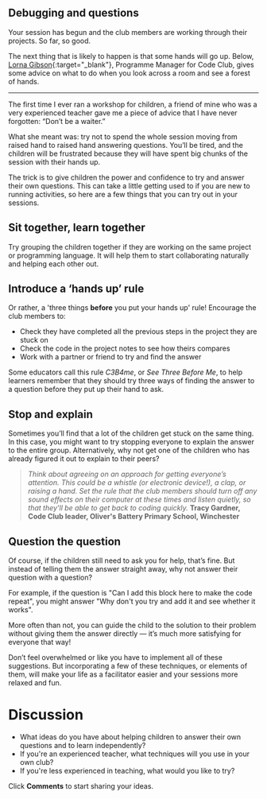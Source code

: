 
## Debugging and questions

Your session has begun and the club members are working through their projects. So far, so good.

The next thing that is likely to happen is that some hands will go up. Below, [Lorna Gibson](https://www.futurelearn.com/profiles/7091216){:target="_blank"}, Programme Manager for Code Club, gives some advice on what to do when you look across a room and see a forest of hands.

* * *

The first time I ever ran a workshop for children, a friend of mine who was a very experienced teacher gave me a piece of advice that I have never forgotten: “Don’t be a waiter.”

What she meant was: try not to spend the whole session moving from raised hand to raised hand answering questions. You’ll be tired, and the children will be frustrated because they will have spent big chunks of the session with their hands up.

The trick is to give children the power and confidence to try and answer their own questions. This can take a little getting used to if you are new to running activities, so here are a few things that you can try out in your sessions.

## Sit together, learn together

Try grouping the children together if they are working on the same project or programming language. It will help them to start collaborating naturally and helping each other out.

## Introduce a ‘hands up’ rule

Or rather, a 'three things **before** you put your hands up' rule! Encourage the club members to:

+ Check they have completed all the previous steps in the project they are stuck on
+ Check the code in the project notes to see how theirs compares
+ Work with a partner or friend to try and find the answer

Some educators call this rule _C3B4me_, or _See Three Before Me_, to help learners remember that they should try three ways of finding the answer to a question before they put up their hand to ask.

## Stop and explain

Sometimes you’ll find that a lot of the children get stuck on the same thing. In this case, you might want to try stopping everyone to explain the answer to the entire group. Alternatively, why not get one of the children who has already figured it out to explain to their peers?

>*Think about agreeing on an approach for getting everyone’s attention. This could be a whistle (or electronic device!), a clap, or raising a hand. Set the rule that the club members should turn off any sound effects on their computer at these times and listen quietly, so that they’ll be able to get back to coding quickly.*
**Tracy Gardner, Code Club leader, Oliver's Battery Primary School, Winchester**

## Question the question

Of course, if the children still need to ask you for help, that’s fine. But instead of telling them the answer straight away, why not answer their question with a question?

For example, if the question is "Can I add this block here to make the code repeat", you might answer "Why don't you try and add it and see whether it works".

More often than not, you can guide the child to the solution to their problem without giving them the answer directly — it’s much more satisfying for everyone that way!

Don’t feel overwhelmed or like you have to implement all of these suggestions. But incorporating a few of these techniques, or elements of them, will make your life as a facilitator easier and your sessions more relaxed and fun.

# Discussion

+ What ideas do you have about helping children to answer their own questions and to learn independently?
+ If you're an experienced teacher, what techniques will you use in your own club?
+ If you're less experienced in teaching, what would you like to try?

Click **Comments** to start sharing your ideas.
